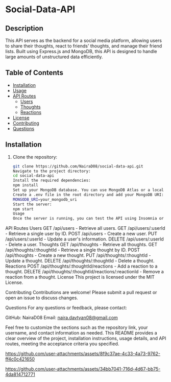 # Social-Data-API

## Description

This API serves as the backend for a social media platform, allowing users to share their thoughts, react to friends' thoughts, and manage their friend lists. Built using Express.js and MongoDB, this API is designed to handle large amounts of unstructured data efficiently.

## Table of Contents

- [Installation](#installation)
- [Usage](#usage)
- [API Routes](#api-routes)
  - [Users](#users)
  - [Thoughts](#thoughts)
  - [Reactions](#reactions)
- [License](#license)
- [Contributing](#contributing)
- [Questions](#questions)

## Installation

1. Clone the repository:
   ```bash
   git clone https://github.com/NairaD08/social-data-api.git
   Navigate to the project directory:
   cd social-data-api
   Install the required dependencies:
   npm install
   Set up your MongoDB database. You can use MongoDB Atlas or a local MongoDB instance.
   Create a .env file in the root directory and add your MongoDB URI:
   MONGODB_URI=your_mongodb_uri
   Start the server:
   npm start
   Usage
   Once the server is running, you can test the API using Insomnia or any other API client.
   ```

API Routes
Users
GET /api/users - Retrieve all users.
GET /api/users/:userId - Retrieve a single user by ID.
POST /api/users - Create a new user.
PUT /api/users/:userId - Update a user's information.
DELETE /api/users/:userId - Delete a user.
Thoughts
GET /api/thoughts - Retrieve all thoughts.
GET /api/thoughts/:thoughtId - Retrieve a single thought by ID.
POST /api/thoughts - Create a new thought.
PUT /api/thoughts/:thoughtId - Update a thought.
DELETE /api/thoughts/:thoughtId - Delete a thought.
Reactions
POST /api/thoughts/:thoughtId/reactions - Add a reaction to a thought.
DELETE /api/thoughts/:thoughtId/reactions/:reactionId - Remove a reaction from a thought.
License
This project is licensed under the MIT License.

Contributing
Contributions are welcome! Please submit a pull request or open an issue to discuss changes.

Questions
For any questions or feedback, please contact:

GitHub: NairaD08
Email: naira.davtyan08@gmail.com

Feel free to customize the sections such as the repository link, your username, and contact information as needed. This README provides a clear overview of the project, installation instructions, usage details, and API routes, meeting the acceptance criteria you specified.



https://github.com/user-attachments/assets/8f9c37ae-4c33-4a73-9762-ff4c0c421650



https://github.com/user-attachments/assets/34bb7041-716d-4d67-bb75-4da814712771


